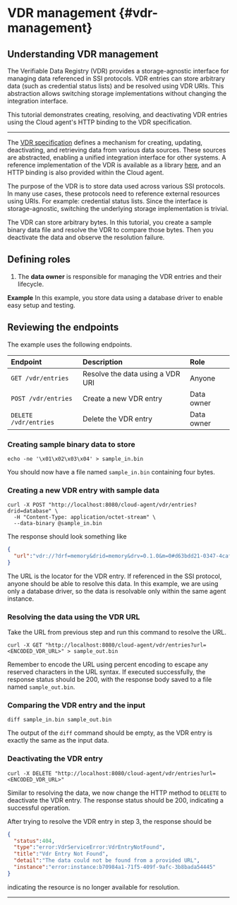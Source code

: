 # VDR management {#vdr-management}

## Understanding VDR management

The Verifiable Data Registry (VDR) provides a storage-agnostic interface for managing data referenced in SSI protocols. VDR entries can store arbitrary data (such as credential status lists) and be resolved using VDR URIs. This abstraction allows switching storage implementations without changing the integration interface.

This tutorial demonstrates creating, resolving, and deactivating VDR entries using the Cloud agent's HTTP binding to the VDR specification.

---

The [VDR specification](https://github.com/hyperledger-identus/vdr) defines a mechanism for creating, updating, deactivating, and retrieving data from various data sources. These sources are abstracted, enabling a unified integration interface for other systems. A reference implementation of the VDR is available as a library [here](https://github.com/hyperledger-identus/vdr), and an HTTP binding is also provided within the Cloud agent.

The purpose of the VDR is to store data used across various SSI protocols. In many use cases, these protocols need to reference external resources using URIs. For example: credential status lists. Since the interface is storage-agnostic, switching the underlying storage implementation is trivial.

The VDR can store arbitrary bytes. In this tutorial, you create a sample binary data file and resolve the VDR to compare those bytes. Then you deactivate the data and observe the resolution failure.

## Defining roles

1. The **data owner** is responsible for managing the VDR entries and their lifecycle.

**Example**
In this example, you store data using a database driver to enable easy setup and testing.

## Reviewing the endpoints

The example uses the following endpoints.

| Endpoint | Description | Role |
| :---- | :---- | :---- |
| `GET /vdr/entries` | Resolve the data using a VDR URI | Anyone |
| `POST /vdr/entries` | Create a new VDR entry | Data owner |
| `DELETE /vdr/entries` | Delete the VDR entry | Data owner |

### Creating sample binary data to store

```shell
echo -ne '\x01\x02\x03\x04' > sample_in.bin
```

You should now have a file named `sample_in.bin` containing four bytes.

### Creating a new VDR entry with sample data

```shell
curl -X POST "http://localhost:8080/cloud-agent/vdr/entries?drid=database" \
  -H "Content-Type: application/octet-stream" \
  --data-binary @sample_in.bin
```

The response should look something like

```json
{
  "url":"vdr://?drf=memory&drid=memory&drv=0.1.0&m=0#d63bdd21-0347-4caf-a255-0cca7c2851fe"
}
```

The URL is the locator for the VDR entry. If referenced in the SSI protocol, anyone should be able to resolve this data. In this example, we are using only a database driver, so the data is resolvable only within the same agent instance.

### Resolving the data using the VDR URL

Take the URL from previous step and run this command to resolve the URL.

```shell
curl -X GET "http://localhost:8080/cloud-agent/vdr/entries?url=<ENCODED_VDR_URL>" > sample_out.bin
```

Remember to encode the URL using percent encoding to escape any reserved characters in the URL syntax. If executed successfully, the response status should be 200, with the response body saved to a file named `sample_out.bin`.

### Comparing the VDR entry and the input

```shell
diff sample_in.bin sample_out.bin
```

The output of the `diff` command should be empty, as the VDR entry is exactly the same as the input data.

### Deactivating the VDR entry

```shell
curl -X DELETE "http://localhost:8080/cloud-agent/vdr/entries?url=<ENCODED_VDR_URL>"
```

Similar to resolving the data, we now change the HTTP method to `DELETE` to deactivate the VDR entry. The response status should be 200, indicating a successful operation.

After trying to resolve the VDR entry in step 3, the response should be

```json
{
  "status":404,
  "type":"error:VdrServiceError:VdrEntryNotFound",
  "title":"Vdr Entry Not Found",
  "detail":"The data could not be found from a provided URL",
  "instance":"error:instance:b70984a1-71f5-409f-9afc-3b8bada54445"
}
```

indicating the resource is no longer available for resolution.

---
